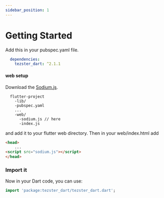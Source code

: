 ```yaml
---
sidebar_position: 1
---
```


# Getting Started

Add this in your pubspec.yaml file.
```yaml
  dependencies:
    tezster_dart: ^2.1.1
```

#### web setup

Download the [Sodium.js](https://raw.githubusercontent.com/jedisct1/libsodium.js/master/dist/browsers-sumo/sodium.js).

```
  flutter-project
    -lib/
    -pubspec.yaml
    ...
    -web/
      -sodium.js // here
      -index.js
```

and add it to your flutter  web directory. Then in your web/index.html add
```html
<head>
    ...
<script src="sodium.js"></script>
</head>
```

### Import it 
Now in your Dart code, you can use:

```dart
import 'package:tezster_dart/tezster_dart.dart';
```

